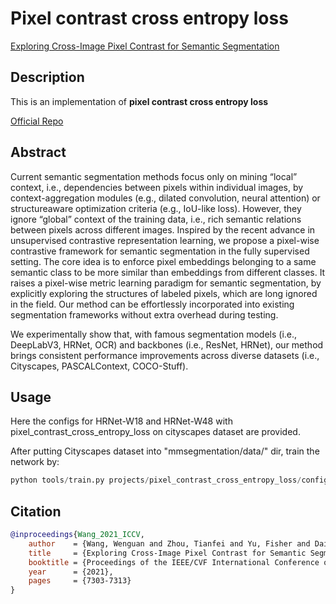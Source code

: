 # Pixel contrast cross entropy loss

[Exploring Cross-Image Pixel Contrast for Semantic Segmentation](https://arxiv.org/pdf/2101.11939.pdf)

## Description

This is an implementation of **pixel contrast cross entropy loss**

[Official Repo](https://github.com/tfzhou/ContrastiveSeg)

## Abstract

Current semantic segmentation methods focus only on mining “local” context, i.e., dependencies between pixels within individual images, by context-aggregation modules (e.g., dilated convolution, neural attention) or structureaware optimization criteria (e.g., IoU-like loss). However, they ignore “global” context of the training data, i.e., rich semantic relations between pixels across different images. Inspired by the recent advance in unsupervised contrastive representation learning, we propose a pixel-wise contrastive framework for semantic segmentation in the fully supervised setting. The core idea is to enforce pixel embeddings belonging to a same semantic class to be more similar than embeddings from different classes. It raises a pixel-wise metric learning paradigm for semantic segmentation, by explicitly exploring the structures of labeled pixels, which are long ignored in the field. Our method can be effortlessly incorporated into existing segmentation frameworks without extra overhead during testing.

We experimentally show that, with famous segmentation models (i.e., DeepLabV3, HRNet, OCR) and backbones (i.e., ResNet, HRNet), our method brings consistent performance improvements across diverse datasets (i.e., Cityscapes, PASCALContext, COCO-Stuff).

## Usage

Here the configs for HRNet-W18 and HRNet-W48 with pixel_contrast_cross_entropy_loss on cityscapes dataset are provided.

After putting Cityscapes dataset into "mmsegmentation/data/" dir, train the network by:

```python
python tools/train.py projects/pixel_contrast_cross_entropy_loss/configs/fcn_hrcontrast18_4xb2-40k_cityscapes-512x1024.py
```

## Citation

```bibtex
@inproceedings{Wang_2021_ICCV,
    author    = {Wang, Wenguan and Zhou, Tianfei and Yu, Fisher and Dai, Jifeng and Konukoglu, Ender and Van Gool, Luc},
    title     = {Exploring Cross-Image Pixel Contrast for Semantic Segmentation},
    booktitle = {Proceedings of the IEEE/CVF International Conference on Computer Vision (ICCV)},
    year      = {2021},
    pages     = {7303-7313}
}
```
